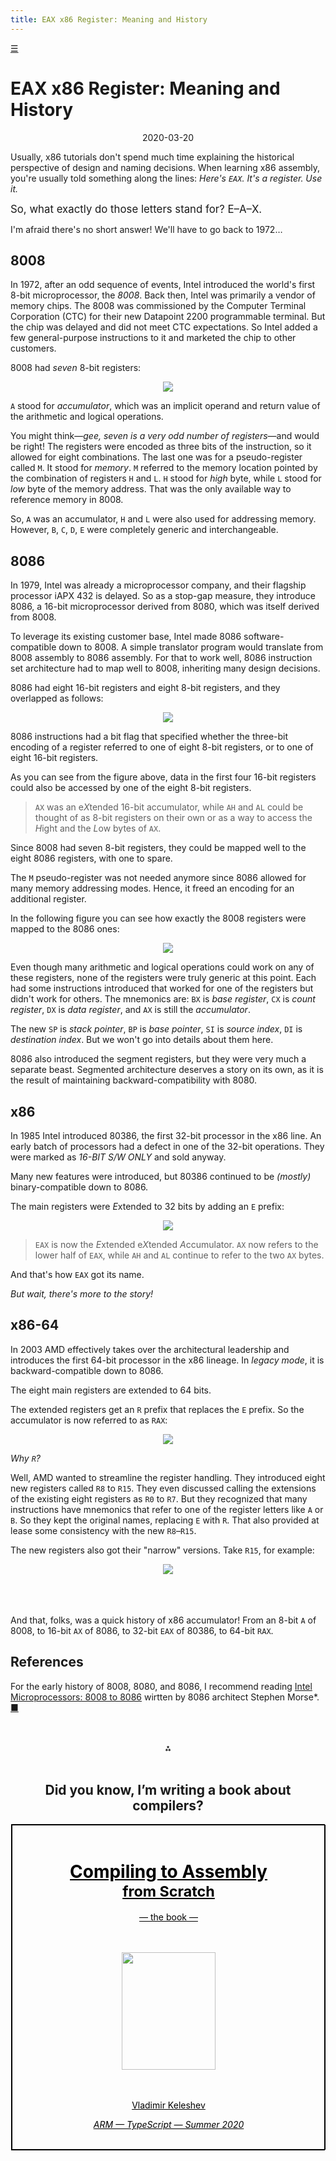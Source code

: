 ```yaml
---
title: EAX x86 Register: Meaning and History
---
```



<span id=home><a title=Home href=/>☰</a></span>


EAX x86 Register: Meaning and History
=====================================

<center>2020-03-20</center>

Usually, x86 tutorials
don't spend much time explaining
the historical perspective of design and naming decisions.
When learning x86 assembly,
you're usually told something along the lines:
*Here's `EAX`. It's a register. Use it.*

<big>So, what exactly do those letters stand for? E–A–X.      </big>

I'm afraid there's no short answer!
We'll have to go back to 1972…

## 8008

In 1972, after an odd sequence of events,
Intel introduced the world's first 8-bit microprocessor,
the *8008*.
Back then, Intel was primarily a vendor of memory chips.
The 8008 was commissioned by the Computer Terminal Corporation (CTC)
for their new Datapoint 2200 programmable terminal.
But the chip was delayed and did not meet CTC expectations.
So Intel added a few general-purpose instructions to it
and marketed the chip to other customers.

8008 had *seven* 8-bit registers:

<center><img src=8008.svg></center>

`A` stood for *accumulator*, which was an implicit
operand and return value of the arithmetic and logical operations.

You might think—*gee, seven is a very odd number of registers*—and
would be right!
The registers were encoded as three bits of the instruction,
so it allowed for eight combinations.
The last one was for a pseudo-register called `M`.
It stood for *memory*.
`M` referred to the memory location
pointed by the combination of registers `H` and `L`.
`H` stood for *high* byte, while `L` stood for
*low* byte of the memory address.
That was the only available way to reference memory in 8008.

So, `A` was an accumulator, `H` and `L` were also used for
addressing memory. However, `B`, `C`, `D`, `E` were
completely generic and interchangeable.

## 8086

In 1979, Intel was already a microprocessor company,
and their flagship processor iAPX 432 is delayed.
So as a stop-gap measure, they introduce 8086,
a 16-bit microprocessor
derived from 8080, which was itself derived from 8008.

To leverage its existing customer base, Intel made 8086
software-compatible down to 8008.
A simple translator program would translate
from 8008 assembly to 8086 assembly.
For that to work well, 8086 instruction set architecture
had to map well to 8008, inheriting many design decisions.

8086 had eight 16-bit registers and eight 8-bit registers,
and they overlapped as follows:

<center><img src=8086.svg></center>

8086 instructions had a bit flag that specified
whether the three-bit encoding of a register
referred to one of eight 8-bit registers,
or to one of eight 16-bit registers.

As you can see from the figure above,
data in the first four 16-bit registers could
also be accessed by one of the eight 8-bit registers.

> `AX` was an e*X*tended 16-bit accumulator, while `AH` and `AL`
> could be thought of as 8-bit registers on their own
> or as a way to access the *H*ight and the *L*ow
> bytes of `AX`.

Since 8008 had seven 8-bit registers,
they could be mapped well to the eight 8086 registers,
with one to spare.

The `M` pseudo-register was not needed anymore
since 8086 allowed for many memory addressing modes.
Hence, it freed an encoding for an additional register.

In the following figure you can see how exactly
the 8008 registers were mapped to the 8086 ones:

<center><img src=8008vs8086.svg></center>


<!--center><img src=ax.svg></center-->

Even though many arithmetic and logical operations
could work on any of these registers,
none of the registers were truly generic at this point.
Each had some instructions introduced that worked for
one of the registers but didn't work for others.
The mnemonics are: `BX` is *base register*,
`CX` is *count register*, `DX` is *data register*,
and `AX` is still the *accumulator*.

The new
`SP` is *stack pointer*, `BP` is *base pointer*,
`SI` is *source index*, `DI` is *destination index*.
But we won't go into details about them here.

8086 also introduced the segment registers, but they
were very much a separate beast.
Segmented architecture deserves a story on its own,
as it is the result of maintaining backward-compatibility
with 8080.

<!--*It's 1979, and by all accounts, 8086 instruction set
architecture is already a mess.*-->

<!--em>
To sum up, `AX` is the 16 bit accumulator,
which lower byte can be accessed as `AL`, and higher byte—as `AH`.
</em-->

## x86

In 1985 Intel introduced 80386, the first 32-bit processor
in the x86 line.
An early batch of processors had a defect
in one of the 32-bit operations.
They were marked as *16-BIT S/W ONLY* and sold anyway.

Many new features were introduced, but 80386
continued to be *(mostly)* binary-compatible down to 8086.

The main registers were *E*xtended to 32 bits by
adding an `E` prefix:

<center><img src=eax.svg></center>


> `EAX` is now the *E*xtended e*X*tended *A*ccumulator.
> `AX` now refers to the lower half of `EAX`,
> while `AH` and `AL` continue to refer to the two `AX` bytes.

And that's how `EAX` got its name.

*But wait, there's more to the story!*


## x86-64

In 2003 AMD effectively takes over the architectural leadership
and introduces
the first 64-bit processor in the x86 lineage.
In *legacy mode*, it is backward-compatible down to 8086.

The eight main registers are extended to 64 bits.

The extended registers get an `R` prefix that replaces
the `E` prefix. So the accumulator is now referred to as `RAX`:

<center><img src=rax.svg></center>

*Why `R`?*

Well, AMD wanted to streamline the register handling.
They introduced eight new registers called `R8` to `R15`.
They even discussed calling the extensions of the
existing eight registers as `R0` to `R7`.
But they recognized that many instructions
have mnemonics that refer to one of the register
letters like `A` or `B`.
So they kept the
original names, replacing `E` with `R`.
That also provided at lease some
consistency with the new `R8`–`R15`.

The new registers also got their "narrow" versions.
Take `R15`, for example:

<center><img src=r15.svg></center>

<br/>
<br/>
<br/>

And that, folks, was a quick history of x86 accumulator!
From an 8-bit `A` of 8008, to 16-bit `AX` of 8086,
to 32-bit `EAX` of 80386, to 64-bit `RAX`.

## References

For the early history of 8008, 8080, and 8086, I recommend reading
[Intel Microprocessors: 8008 to 8086][MORSE]
wirtten by 8086 architect Stephen Morse*. [&#9632;](/ "Home")

[MORSE]: https://stevemorse.org/8086history/8086history.pdf


<center>


<br/>
<br/>
⁂
<br/>
<br/>

<style>
#cover {
  border: 1px solid black;
  width: 500px;
  color: black;
  display: block;
}

</style>



<h2>Did you know, I’m writing a book about compilers?</h2>


<div id=cover >
<a id=cover href=/compiling-to-assembly-from-scratch-the-book >

<br/>

<h1>Compiling to Assembly<br/><small>from Scratch<br/><small><em></em></small></small></h1>

— the book —<br/>
<br/>
<br/>

<img src=/dragon.png width=150 height=188 />

<br/>
<br/>
<br/>


<p>Vladimir Keleshev</p>

<em>ARM — TypeScript — Summer 2020</em>
<br/>
<br/>

</a>
</div>

</center>

<br/>
